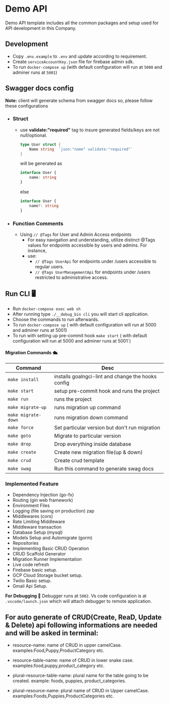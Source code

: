 # Demo API

Demo API template includes all the common packages and setup used for API development in this Company.

## Development

- Copy `.env.example` to `.env` and update according to requirement.
- Create `serviceAccountKey.json` file for firebase admin sdk.
- To run `docker-compose up` (with default configuration will run at `5000` and adminer runs at `5001`)

## Swagger docs config
**Note:** client will generate schema from swagger docs so, please follow these configurations

- ### Struct

  - use **validate:"required"** tag to insure generated fields/keys are not null/optional.
    ```go
    type User struct {
        Name string  `json:"name" validate:"required"`
    }
    ```
    will be generated as
    ```ts
    interface User {
        name: string
    }
    ```
    else
    ```ts
    interface User {
        name?: string
    }
    ```


- ### Function Comments

  - Using `// @Tags` for User and Admin Access endpoints
    - For easy navigation and understanding, utilize distinct @Tags values for endpoints accessible by users and admins. For instance, 
    - use: 
      - ``// @Tags UserApi`` for endpoints under /users accessible to regular users.
      - ``// @Tags UserManagementApi`` for endpoints under /users restricted to administrative access.


## Run CLI 🖥

- Run `docker-compose exec web sh`
- After running type `./__debug_bin cli` you will start cli application.
- Choose the commands to run afterwards.
- To run `docker-compose up` ( with default configuration will run at 5000 and adminer runs at 5001)
- To run with setting up pre-commit hook `make start` ( with default configuration will run at 5000 and adminer runs at 5001`)

#### Migration Commands 🛳

| Command             | Desc                                                 |
|---------------------| ---------------------------------------------------- |
| `make install`      | installs goalngci-lint and change the hooks config   |
| `make start`        | setup pre-commit hook and runs the project           |
| `make run`          | runs the project                                     |
| `make migrate-up`   | runs migration up command                            |
| `make migrate-down` | runs migration down command                          |
| `make force`        | Set particular version but don't run migration       |
| `make goto`         | Migrate to particular version                        |
| `make drop`         | Drop everything inside database                      |
| `make create`       | Create new migration file(up & down)                 |
| `make crud`         | Create crud template                                 |
| `make swag`         | Run this command to generate swag docs               |

### Implemented Feature

- Dependency Injection (go-fx)
- Routing (gin web framework)
- Environment Files
- Logging (file saving on production) zap
- Middlewares (cors)
- Rate Limiting Middleware
- Middleware transaction
- Database Setup (mysql)
- Models Setup and Automigrate (gorm)
- Repositories
- Implementing Basic CRUD Operation
- CRUD Scaffold Generator
- Migration Runner Implementation
- Live code refresh
- Firebase basic setup.
- GCP Cloud Storage bucket setup.
- Twilio Basic setup.
- Gmail Api Setup.

**For Debugging 🐞** Debugger runs at `5002`. Vs code configuration is at `.vscode/launch.json` which will attach debugger to remote application.

## For auto generate of CRUD(Create, ReaD, Update & Delete) api following informations are needed and will be asked in terminal:

- resource-name: name of CRUD in upper camelCase. examples:Food,Puppy,ProductCategory etc.

- resource-table-name: name of CRUD in lower snake case. examples:food,puppy,product_category etc.

- plural-resource-table-name: plural name for the table going to be created. example: foods, puppies, product_categories.

- plural-resource-name: plural name of CRUD in Upper camelCase. examples:Foods,Puppies,ProductCategories etc.
